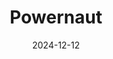 ---  
layout: startup_page  
title: "Powernaut"  
id: "powernaut.io"  
permalink: "/powernautpowernaut.io12122024/"  
website: "https://powernaut.io/"  
funding_round: "Seed"  
funding_amount: "€2.4M"  
investors: "Revent, Seedcamp, Pitchdrive, Syndicate One"  
about: "Powernaut develops orchestration software that manages millions of decentralized energy devices (electric vehicles, solar panels, etc.) for energy suppliers. This enhances energy efficiency by integrating and managing flexible devices across networks, optimizing energy usage and grid stability. The software creates virtual power plants (VPPs) to maximize the value of customer assets and reduce reliance on fossil fuels."  
markets: "Energy, Software, Services for Renewable Energy"  
hq: "Ghent, Oost-Vlaanderen, Belgium"  
founded_year: "2024"  
linkedin: "https://www.linkedin.com/company/powernaut"  
twitter: ""  
instagram: ""  
facebook: ""  
crunchbase: "https://www.crunchbase.com/organization/powernaut"  
pitchbook: "https://pitchbook.com/profiles/company/655018-75"  

date_display: "12-Dec-2024"  
date: "2024-12-12"

# SEO Optimization  
meta_title: "Powernaut - Seed Funding (€2.4M)"  
meta_description: "Powernaut, Powernaut develops orchestration software that manages millions of decentralized energy devices (electric vehicles, solar panels, etc.) for energy sup..."  
meta_keywords: "Powernaut, Energy, Software, Services for Renewable Energy, Seed funding"  
canonical_url: "https://startup.projectstartups.com/powernautpowernaut.io12122024/"  
---